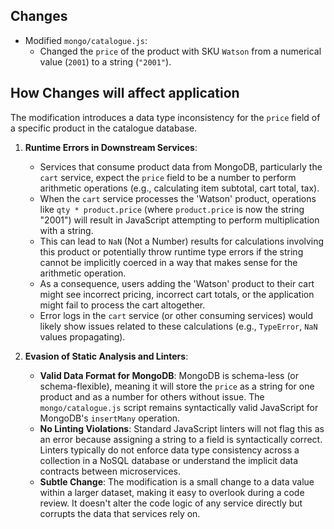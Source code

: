 ## Changes

- Modified `mongo/catalogue.js`:
    - Changed the `price` of the product with SKU `Watson` from a numerical value (`2001`) to a string (`"2001"`).

## How Changes will affect application

The modification introduces a data type inconsistency for the `price` field of a specific product in the catalogue database. 

1.  **Runtime Errors in Downstream Services**: 
    *   Services that consume product data from MongoDB, particularly the `cart` service, expect the `price` field to be a number to perform arithmetic operations (e.g., calculating item subtotal, cart total, tax).
    *   When the `cart` service processes the 'Watson' product, operations like `qty * product.price` (where `product.price` is now the string "2001") will result in JavaScript attempting to perform multiplication with a string.
    *   This can lead to `NaN` (Not a Number) results for calculations involving this product or potentially throw runtime type errors if the string cannot be implicitly coerced in a way that makes sense for the arithmetic operation.
    *   As a consequence, users adding the 'Watson' product to their cart might see incorrect pricing, incorrect cart totals, or the application might fail to process the cart altogether.
    *   Error logs in the `cart` service (or other consuming services) would likely show issues related to these calculations (e.g., `TypeError`, `NaN` values propagating).

2.  **Evasion of Static Analysis and Linters**:
    *   **Valid Data Format for MongoDB**: MongoDB is schema-less (or schema-flexible), meaning it will store the `price` as a string for one product and as a number for others without issue. The `mongo/catalogue.js` script remains syntactically valid JavaScript for MongoDB's `insertMany` operation.
    *   **No Linting Violations**: Standard JavaScript linters will not flag this as an error because assigning a string to a field is syntactically correct. Linters typically do not enforce data type consistency across a collection in a NoSQL database or understand the implicit data contracts between microservices.
    *   **Subtle Change**: The modification is a small change to a data value within a larger dataset, making it easy to overlook during a code review. It doesn't alter the code logic of any service directly but corrupts the data that services rely on.